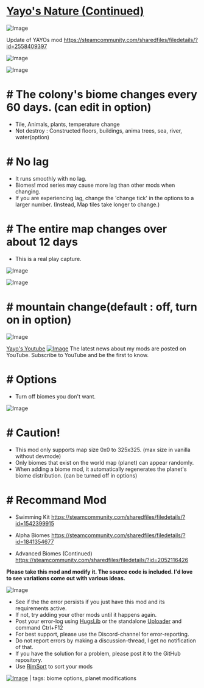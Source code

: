 # [Yayo's Nature (Continued)](https://steamcommunity.com/sharedfiles/filedetails/?id=3006875291)

![Image](https://i.imgur.com/buuPQel.png)

Update of YAYOs mod https://steamcommunity.com/sharedfiles/filedetails/?id=2558409397

![Image](https://i.imgur.com/pufA0kM.png)
	
![Image](https://i.imgur.com/Z4GOv8H.png)

# **# The colony's biome changes every 60 days. (can edit in option)**

- Tile, Animals, plants, temperature change
- Not destroy : Constructed floors, buildings, anima trees, sea, river, water(option)

# **# No lag**

- It runs smoothly with no lag.
- Biomes! mod series may cause more lag than other mods when changing.
- If you are experiencing lag, change the 'change tick' in the options to a larger number. (Instead, Map tiles take longer to change.)


# **# The entire map changes over about 12 days**

- This is a real play capture.

![Image](https://imgur.com/wXaSiuh.png)

![Image](https://imgur.com/kDYv8uV.png)


# **# mountain change(default : off, turn on in option)**

![Image](https://imgur.com/1hLtpEX.png)


[ Yayo's Youtube](https://www.youtube.com/channel/UCfrw-AKo2Ax-TnDXNmhE28w)
[![Image](https://imgur.com/vGVHUDk.png)](https://www.youtube.com/channel/UCfrw-AKo2Ax-TnDXNmhE28w)
The latest news about my mods are posted on YouTube.
Subscribe to YouTube and be the first to know.


# **# Options**

- Turn off biomes you don't want.

![Image](https://imgur.com/EXRUFRp.png)


# **# Caution!**

- This mod only supports map size 0x0 to 325x325. (max size in vanilla without devmode)
- Only biomes that exist on the world map (planet) can appear randomly.
- When adding a biome mod, it automatically regenerates the planet's biome distribution. (can be turned off in options)


# **# Recommand Mod**


- Swimming Kit
https://steamcommunity.com/sharedfiles/filedetails/?id=1542399915

- Alpha Biomes
https://steamcommunity.com/sharedfiles/filedetails/?id=1841354677

- Advanced Biomes (Continued)
https://steamcommunity.com/sharedfiles/filedetails/?id=2052116426


**Please take this mod and modify it. The source code is included.
I'd love to see variations come out with various ideas.**

![Image](https://i.imgur.com/PwoNOj4.png)



-  See if the the error persists if you just have this mod and its requirements active.
-  If not, try adding your other mods until it happens again.
-  Post your error-log using [HugsLib](https://steamcommunity.com/workshop/filedetails/?id=818773962) or the standalone [Uploader](https://steamcommunity.com/sharedfiles/filedetails/?id=2873415404) and command Ctrl+F12
-  For best support, please use the Discord-channel for error-reporting.
-  Do not report errors by making a discussion-thread, I get no notification of that.
-  If you have the solution for a problem, please post it to the GitHub repository.
-  Use [RimSort](https://github.com/RimSort/RimSort/releases/latest) to sort your mods

 

[![Image](https://img.shields.io/github/v/release/emipa606/YayosNature?label=latest%20version&style=plastic&color=9f1111&labelColor=black)](https://steamcommunity.com/sharedfiles/filedetails/changelog/3006875291) | tags:  biome options,  planet modifications
